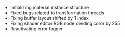 - Initializing material instance structure
- Fixed bugs related to transformation threads
- Fixing buffer layout shifted by 1 index
- Fixing shader editor RGB node dividing color by 255
- Reactivating error logger